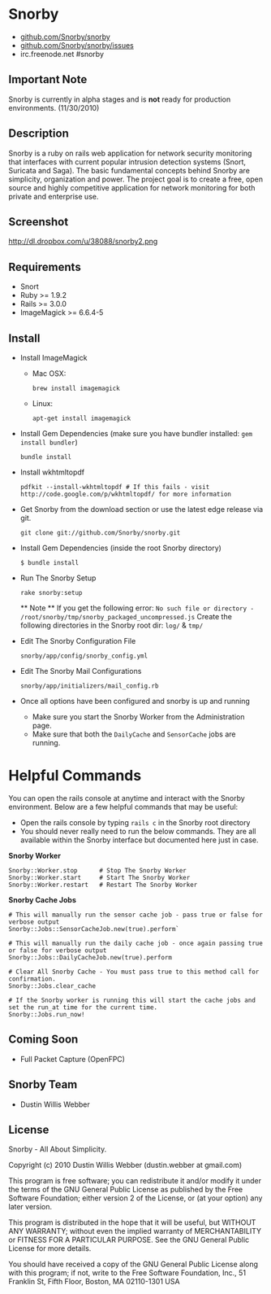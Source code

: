 # Snorby

* [github.com/Snorby/snorby](http://github.com/Snorby/snorby/)
* [github.com/Snorby/snorby/issues](http://github.com/Snorby/snorby/issues)
* irc.freenode.net #snorby

## Important Note

Snorby is currently in alpha stages and is **not** ready for production environments. (11/30/2010)

## Description

Snorby is a ruby on rails web application for network security monitoring that interfaces with current popular intrusion detection systems (Snort, Suricata and Saga). The basic fundamental concepts behind Snorby are simplicity, organization and power. The project goal is to create a free, open source and highly competitive application for network monitoring for both private and enterprise use.

## Screenshot

http://dl.dropbox.com/u/38088/snorby2.png

## Requirements

* Snort
* Ruby >= 1.9.2
* Rails >= 3.0.0 
* ImageMagick >= 6.6.4-5

## Install

* Install ImageMagick

	* Mac OSX:
	
		`brew install imagemagick`

	* Linux:
	
		`apt-get install imagemagick`

* Install Gem Dependencies (make sure you have bundler installed: `gem install bundler`)

	`bundle install`
	
* Install wkhtmltopdf

	`pdfkit --install-wkhtmltopdf # If this fails - visit http://code.google.com/p/wkhtmltopdf/ for more information`
	
* Get Snorby from the download section or use the latest edge release via git.

	`git clone git://github.com/Snorby/snorby.git`

* Install Gem Dependencies (inside the root Snorby directory)

	`$ bundle install`
	
* Run The Snorby Setup

	`rake snorby:setup`
	
	** Note ** If you get the following error: `No such file or directory - /root/snorby/tmp/snorby_packaged_uncompressed.js`
	Create the following directories in the Snorby root dir: `log/` & `tmp/`
	
* Edit The Snorby Configuration File

	`snorby/app/config/snorby_config.yml`
	
* Edit The Snorby Mail Configurations

	`snorby/app/initializers/mail_config.rb`
	
* Once all options have been configured and snorby is up and running

	* Make sure you start the Snorby Worker from the Administration page.
	* Make sure that both the `DailyCache` and `SensorCache` jobs are running.
	
# Helpful Commands

You can open the rails console at anytime and interact with the Snorby environment. Below are a few helpful commands that may be useful:

 * Open the rails console by typing `rails c` in the Snorby root directory
 * You should never really need to run the below commands. They are all available within the
	Snorby interface but documented here just in case.

**Snorby Worker**

	Snorby::Worker.stop      # Stop The Snorby Worker
	Snorby::Worker.start     # Start The Snorby Worker
	Snorby::Worker.restart   # Restart The Snorby Worker

**Snorby Cache Jobs**
	
	# This will manually run the sensor cache job - pass true or false for verbose output
	Snorby::Jobs::SensorCacheJob.new(true).perform`

	# This will manually run the daily cache job - once again passing true or false for verbose output
	Snorby::Jobs::DailyCacheJob.new(true).perform

	# Clear All Snorby Cache - You must pass true to this method call for confirmation.
	Snorby::Jobs.clear_cache

	# If the Snorby worker is running this will start the cache jobs and set the run_at time for the current time.
	Snorby::Jobs.run_now!								

## Coming Soon

* Full Packet Capture (OpenFPC)

## Snorby Team

* Dustin Willis Webber

## License

Snorby - All About Simplicity.

Copyright (c) 2010 Dustin Willis Webber (dustin.webber at gmail.com)

This program is free software; you can redistribute it and/or modify
it under the terms of the GNU General Public License as published by
the Free Software Foundation; either version 2 of the License, or
(at your option) any later version.

This program is distributed in the hope that it will be useful,
but WITHOUT ANY WARRANTY; without even the implied warranty of
MERCHANTABILITY or FITNESS FOR A PARTICULAR PURPOSE.  See the
GNU General Public License for more details.

You should have received a copy of the GNU General Public License
along with this program; if not, write to the Free Software
Foundation, Inc., 51 Franklin St, Fifth Floor, Boston, MA  02110-1301  USA